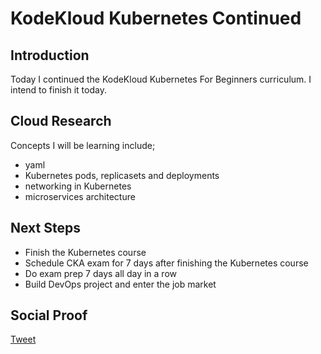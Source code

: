 
# KodeKloud Kubernetes Continued

## Introduction

Today I continued the KodeKloud Kubernetes For Beginners curriculum. I intend to finish it today.

## Cloud Research

Concepts I will be learning include;

- yaml
- Kubernetes pods, replicasets and deployments
- networking in Kubernetes
- microservices architecture

## Next Steps

- Finish the Kubernetes course
- Schedule CKA exam for 7 days after finishing the Kubernetes course
- Do exam prep 7 days all day in a row
- Build DevOps project and enter the job market

## Social Proof

[Tweet](https://twitter.com/lrnallday/status/1327919417070641152)
